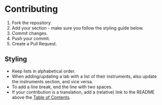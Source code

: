 # Contributing

1. Fork the repository.
2. Add your section - make sure you follow the styling guide below.
3. Commit changes.
4. Push your commit.
5. Create a Pull Request.

## Styling

- Keep lists in alphabetical order.
- When adding/updating a lab with a list of their instruments, also update the instruments section, and vice versa.
- To add a line break, end the line with two spaces.
- If your contribution is a translation, add a (relative) link to the README above the [Table of Contents](README.md#table-of-contents).